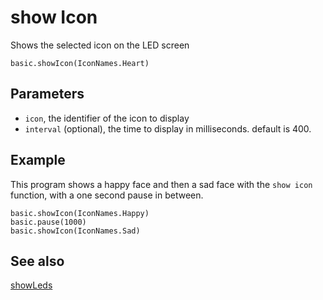 # show Icon

Shows the selected icon on the LED screen

```sig
basic.showIcon(IconNames.Heart)
```

## Parameters

* ``icon``, the identifier of the icon to display
* ``interval`` (optional), the time to display in milliseconds. default is 400.

## Example

This program shows a happy face and then a sad face with the ``show icon`` function, with a one second pause in between.

```blocks
basic.showIcon(IconNames.Happy)
basic.pause(1000)
basic.showIcon(IconNames.Sad)
```

## See also

[showLeds](/reference/basic/show-leds)